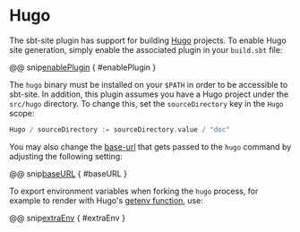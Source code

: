 # Hugo

The sbt-site plugin has support for building [Hugo] projects. To enable Hugo site generation, simply enable the associated plugin in your `build.sbt` file:

@@ snip[enablePlugin](/src/sbt-test/hugo/can-use-hugo/build.sbt) { #enablePlugin }

The `hugo` binary must be installed on your `$PATH` in order to be accessible to sbt-site. In addition, this plugin assumes you have a Hugo project under the `src/hugo` directory. To change this, set the `sourceDirectory` key in the `Hugo` scope:

```sbt
Hugo / sourceDirectory := sourceDirectory.value / "doc"
```

You may also change the [base-url](https://gohugo.io/overview/configuration/) that gets passed to the `hugo` command by adjusting the following setting:

@@ snip[baseURL](/src/sbt-test/hugo/can-use-hugo/build.sbt) { #baseURL }

To export environment variables when forking the `hugo` process, for example to render with Hugo's [getenv function](https://gohugo.io/functions/getenv/), use:

@@ snip[extraEnv](/src/sbt-test/hugo/can-use-hugo/build.sbt) { #extraEnv }

[Hugo]: https://gohugo.io/
